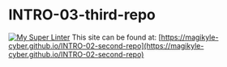 # INTRO-03-third-repo
[![My Super Linter](https://github.com/MagiKyle-cyber/INTRO-02-second-repo/workflows/My%20Super%20Linter/badge.svg)](https://github.com/MagiKyle-cyber/INTRO-02-second-repo/actions)
This site can be found at: [https://magikyle-cyber.github.io/INTRO-02-second-repo](https://magikyle-cyber.github.io/INTRO-02-second-repo)
